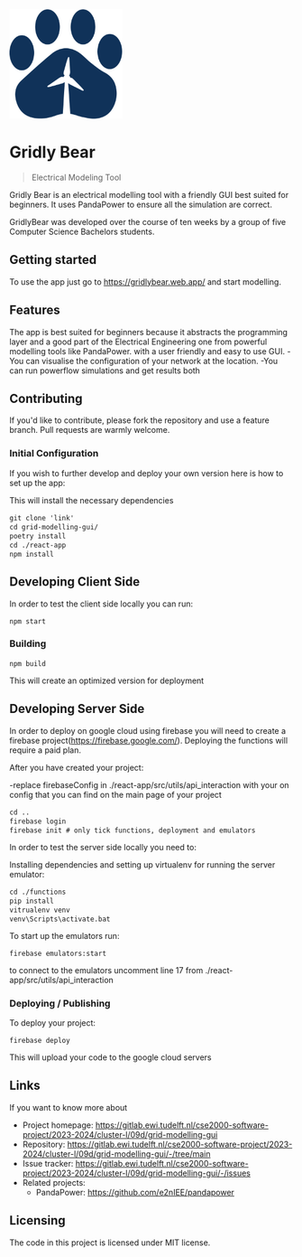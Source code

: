 <img src="./react-app/src/images/GridlyBear_paw.png" alt="GridlyBear" width="200"/>

# Gridly Bear
> Electrical Modeling Tool

Gridly Bear is an electrical modelling tool with a friendly GUI best suited for 
beginners. It uses PandaPower to ensure all the simulation are correct.

GridlyBear was developed over the course of ten weeks by a group of five Computer Science Bachelors students.

[//]: # (Last line needs replecements)

## Getting started

To use the app just go to https://gridlybear.web.app/ and start modelling.

## Features

The app is best suited for beginners because it abstracts the programming layer and a
good part of the Electrical Engineering one from powerful modelling tools like PandaPower.
with a user friendly and easy to use GUI.
 -You can visualise the configuration of your network at the location.
 -You can run powerflow simulations and get results both 

## Contributing

If you'd like to contribute, please fork the repository and use a feature
branch. Pull requests are warmly welcome.

### Initial Configuration

If you wish to further develop and deploy your own version here is how to set up the app:

This will install the necessary dependencies
```shell
git clone 'link'
cd grid-modelling-gui/
poetry install
cd ./react-app
npm install
```

## Developing Client Side

In order to test the client side locally you can run:

```shell
npm start
```

### Building

```shell
npm build
```
This will create an optimized version for deployment

## Developing Server Side
In order to deploy on google cloud using firebase you will need to 
create a firebase project(https://firebase.google.com/). Deploying the functions will 
require a paid plan.


After you have created your project:

-replace firebaseConfig in ./react-app/src/utils/api_interaction with your on config
that you can find on the main page of your project

```shell
cd ..
firebase login
firebase init # only tick functions, deployment and emulators
```

In order to test the server side locally you need to:

Installing dependencies and setting up virtualenv for running the server emulator:
```shell
cd ./functions
pip install
vitrualenv venv
venv\Scripts\activate.bat
```

To start up the emulators run:

```shell
firebase emulators:start
```
to connect to the emulators uncomment line 17 from ./react-app/src/utils/api_interaction

### Deploying / Publishing

To deploy your project:

```shell
firebase deploy
```
This will upload your code to the google cloud servers



## Links

If you want to know more about 

- Project homepage: https://gitlab.ewi.tudelft.nl/cse2000-software-project/2023-2024/cluster-l/09d/grid-modelling-gui
- Repository: https://gitlab.ewi.tudelft.nl/cse2000-software-project/2023-2024/cluster-l/09d/grid-modelling-gui/-/tree/main
- Issue tracker: https://gitlab.ewi.tudelft.nl/cse2000-software-project/2023-2024/cluster-l/09d/grid-modelling-gui/-/issues
- Related projects:
  - PandaPower: https://github.com/e2nIEE/pandapower



## Licensing

The code in this project is licensed under MIT license.